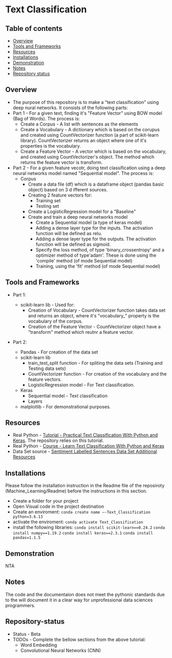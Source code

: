 # Text Classification
## Table of contents
* [Overview](#Overview)
* [Tools and Frameworks](#Tools-and-Frameworks)
* [Resources](#Resources)
* [Installations](#Installations)
* [Demonstration](#Demonstration)
* [Notes](#Notes)
* [Repository status](#Repository-status)

## Overview
* The purpose of this repository is to make a "text classification" using deep nural networks. It consists of the following parts:
* Part 1 - For a given text, finding it's "Feature Vector" using BOW model (Bag of Words). The process is:
    * Create a Corpus - A list with sentences as the elements
    * Create a Vocabulary - A dictionary which is based on the corupus and created using CountVectorizer function (a part of scikit-learn library). CountVectorizer returns an object where one of it's properties is the vocabulary.
    * Create a Feature Vector - A vector which is based on the vocabulary, and created using CountVectorizer's object. The method which returns the feature vector is transform. 
* Part 2 - For a given feature vecotr, doing text classification using a deep neural networks model named "Sequential model". The process is:
    * Corpus
        * Create a data file (df) which is a dataframe object (pandas basic object) based on 3 d ifferent sources.
        * Creating 2 feature vectors for:
            * Training set
            * Testing set
        * Create a LogisticRegression model for a "Baseline"
        * Create and train a deep neural networks model
            * Create a Sequential model (a type of keras model)
            * Adding a dense layer type for the inputs. The activation function will be defined as relu.
            *  Adding a dense layer type for the outputs. The activation function will be defined as sigmoid.
            * Specify the loss method, of type 'binary_crossentropy' and a optimizer method of type'adam'. These is done using the 'compile' method (of mode Sequential model)
            * Training, using the 'fit' method (of mode Sequential model)
    

## Tools and Frameworks
* Part 1:
    * scikit-learn lib - Used for:
        * Creation of Vocabulary - CountVectorizer function takes data set and returns an object, where it's "vocabulary_" property is the vocabulary of the corpus.
        * Creation of the Feature Vector - CountVectorizer object have a "transform" method which reutnr a feature vector.

* Part 2:
    * Pandas - For creation of the data set
    * scikit-learn lib
        * train_test_split function - For spliting the data sets (Training and Testing data sets)
        * CountVectorizer function - For creation of the vocabulary and the feature vectors.
        * LogisticRegression model - For Text classification.
    * Keras
        * Sequential model - Text classification
        * Layers
    * matplotlib - For demonstrational purposes.


## Resources
* Real Python - [Tutorial - Practical Text Classification With Python and Keras](https://realpython.com/python-keras-text-classification/#defining-a-baseline-model). The repository relies on this tutorial.
* Real Python - [Course - Learn Text Classification With Python and Keras](https://realpython.com/courses/text-classification-with-keras/)
* Data Set source - [Sentiment Labelled Sentences Data Set Additional Resources](https://archive.ics.uci.edu/ml/datasets/Sentiment+Labelled+Sentences)

## Installations
Please follow the installation instruction in the Readme file of the reposiroty (Machine_Learning/Readme) before the instructions in this section.

* Create a folder for your project
* Open Visual code in the project destination
* Create an enviroment: `conda create name –-Text_Classification python=3.6.13`
* activate the enviroment: `conda activate Text_Classification`
* install the following libraries: 
`conda install scikit-learn==0.24.2`
`conda install numpy==1.19.2`
`conda install keras==2.3.1`
`conda install pandas=1.1.5`


## Demonstration
NTA

## Notes
The code and the documentaion does not meet the pythonic standards due to the will document it in a clear way for unprofessional data sciences programmers. 

## Repository-status
* Status - Beta
* TODOs - Complete the bellow sections from the above tutorial:
    * Word Embedding
    * Convolutional Neural Networks (CNN)